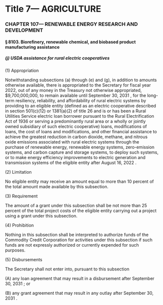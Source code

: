 
# Title 7— AGRICULTURE
### CHAPTER 107— RENEWABLE ENERGY RESEARCH AND DEVELOPMENT
#### § 8103. Biorefinery, renewable chemical, and biobased product manufacturing assistance
##### (j) USDA assistance for rural electric cooperatives

(1) Appropriation

Notwithstanding subsections (a) through (e) and (g), in addition to amounts otherwise available, there is appropriated to the Secretary for fiscal year 2022, out of any money in the Treasury not otherwise appropriated, $9,700,000,000, to remain available until September 30, 2031 , for the long-term resiliency, reliability, and affordability of rural electric systems by providing to an eligible entity (defined as an electric cooperative described in section 501(c)(12) or 1381(a)(2) of title 26 and is or has been a Rural Utilities Service electric loan borrower pursuant to the Rural Electrification Act of 1936 or serving a predominantly rural area or a wholly or jointly owned subsidiary of such electric cooperative) loans, modifications of loans, the cost of loans and modifications, and other financial assistance to achieve the greatest reduction in carbon dioxide, methane, and nitrous oxide emissions associated with rural electric systems through the purchase of renewable energy, renewable energy systems, zero-emission systems, and carbon capture and storage systems, to deploy such systems, or to make energy efficiency improvements to electric generation and transmission systems of the eligible entity after August 16, 2022 .

(2) Limitation

No eligible entity may receive an amount equal to more than 10 percent of the total amount made available by this subsection.

(3) Requirement

The amount of a grant under this subsection shall be not more than 25 percent of the total project costs of the eligible entity carrying out a project using a grant under this subsection.

(4) Prohibition

Nothing in this subsection shall be interpreted to authorize funds of the Commodity Credit Corporation for activities under this subsection if such funds are not expressly authorized or currently expended for such purposes.

(5) Disbursements

The Secretary shall not enter into, pursuant to this subsection

(A) any loan agreement that may result in a disbursement after September 30, 2031 ; or

(B) any grant agreement that may result in any outlay after September 30, 2031 .
